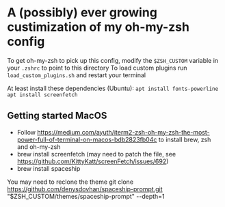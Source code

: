 # A (possibly) ever growing custimization of my oh-my-zsh config

To get oh-my-zsh to pick up this config, modify the `$ZSH_CUSTOM` variable in your `.zshrc` to point to this directory
To load custom plugins run `load_custom_plugins.sh` and restart your terminal

At least install these dependencies (Ubuntu):
`apt install fonts-powerline`
`apt install screenfetch` 


## Getting started MacOS
- Follow https://medium.com/ayuth/iterm2-zsh-oh-my-zsh-the-most-power-full-of-terminal-on-macos-bdb2823fb04c to install brew, zsh and oh-my-zsh
- brew install screenfetch
(may need to patch the file, see https://github.com/KittyKatt/screenFetch/issues/692)
- brew install spaceship

You may need to reclone the theme
 git clone https://github.com/denysdovhan/spaceship-prompt.git "$ZSH_CUSTOM/themes/spaceship-prompt" --depth=1

